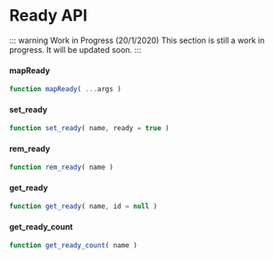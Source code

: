 # Ready API

::: warning Work in Progress (20/1/2020)
This section is still a work in progress. It will be updated soon.
:::

#### mapReady

```js
function mapReady( ...args )
```

#### set_ready

```js
function set_ready( name, ready = true )
```

#### rem_ready

```js
function rem_ready( name )
```

#### get_ready

```js
function get_ready( name, id = null )
```

#### get_ready_count

```js
function get_ready_count( name )
```